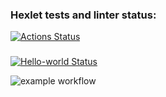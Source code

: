 ### Hexlet tests and linter status:
[![Actions Status](https://github.com/marmadukeone/php-project-48/workflows/hexlet-check/badge.svg)](https://github.com/marmadukeone/php-project-48/actions)
###
[![Hello-world Status](https://github.com/marmadukeone/php-project-48/workflows/hello-world.yml/badge.svg)](https://github.com/marmadukeone/php-project-48/actions)

![example workflow](https://github.com/marmadukeone/php-project-48/workflows/hello-world.yml/badge.svg)
